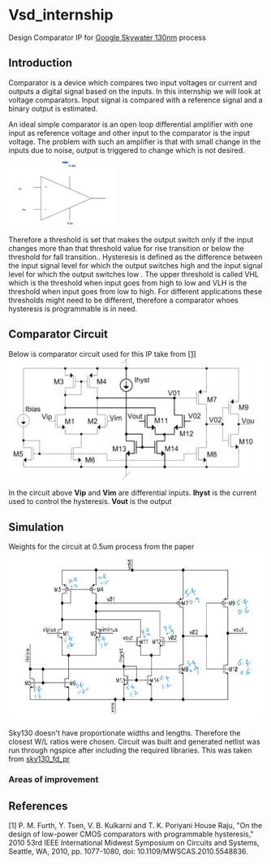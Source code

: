 # Vsd_internship
Design Comparator IP for [Google Skywater 130nm](https://github.com/google/skywater-pdk) process

## Introduction
Comparator is a device which compares two input voltages or
current and outputs a digital signal based on the inputs. In this
internship we will look at voltage comparators. Input signal is
compared with a reference signal and a binary output is estimated.

An ideal simple comparator is an open loop differential amplifier
with one input as reference voltage and other input to the comparator
is the input voltage. The problem with such an amplifier is that with
small change in the inputs due to noise, output is triggered to change
which is not desired.

![](Images/Basic_comparator_symbol.jpg)

Therefore a threshold is set that makes the output switch only if
the input changes more than that threshold value for rise transition or
below the threshold for fall transition.. Hysteresis is defined as the
difference between the input signal level for which the output
switches high and the input signal level for which the output switches
low . The upper threshold is called VHL which is the threshold
when input goes from high to low and VLH is the threshold when
input goes from low to high.
For different applications these thresholds might need to be
different, therefore a comparator whoes hysteresis is programmable is
in need.

[//]: # "Comparator Building Blocks"
[//]: # "A comparator can be divided into three distinctive pieces – a frontend differential amplifier, amplifier stage and output stage."

## Comparator Circuit
Below is comparator circuit used for this IP take from [[1]](#1)
![](Images/Comparator_Circuit.jpg)

In the circuit above **Vip** and **Vim** are differential inputs. **Ihyst** is the current used to control the hysteresis. **Vout** is the output


[//]: # "The xschem project is in Prelayout folder."
[//]: # "Xschem can be set-up using [this link](https://www.youtube.com/watch?v=jXmmxO8WG8s)"

## Simulation
Weights for the circuit at 0.5um process from the paper
![](Images/weights_circuit.jpeg)

Sky130 doesn't have proportionate widths and lengths. Therefore the closest W/L ratios were chosen. Circuit was built and generated netlist was run through ngspice after including the required libraries. This was taken from [sky130_fd_pr](https://github.com/kunalg123/sky130CircuitDesignWorkshop/tree/main/design/sky130_fd_pr)

### Areas of improvement
<!--- The hysteresis at lower differential voltage is higher than the hysteresis at higher differential voltage. To get the circuit to work at wider range of voltages is difficult. A few variations of the circuit were tried as present in the PreLayout/archive folder. >
-->
## References
<a id="1">[1]</a> P. M. Furth, Y. Tsen, V. B. Kulkarni and T. K. Poriyani House Raju, "On the design of
low-power CMOS comparators with programmable hysteresis," 2010 53rd IEEE
International Midwest Symposium on Circuits and Systems, Seattle, WA, 2010, pp.
1077-1080, doi: 10.1109/MWSCAS.2010.5548836.
